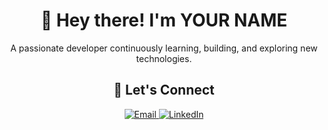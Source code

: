 <h1 align="center">👋 Hey there! I'm YOUR NAME</h1>

<p align="center">
  A passionate developer continuously learning, building, and exploring new technologies.
</p>



<h2 align="center">🤝 Let's Connect</h2>
<p align="center">
  <a href="mailto:nshrikanthnyak19.com" target="_blank">
    <img src="https://img.shields.io/badge/Email-D14836?style=for-the-badge&logo=gmail&logoColor=white" alt="Email"/>
  </a>
  <a href="https://www.linkedin.com/in/shrikanth2004/" target="_blank">
    <img src="https://img.shields.io/badge/LinkedIn-0077B5?style=for-the-badge&logo=linkedin&logoColor=white" alt="LinkedIn"/>
  </a>


</p>


